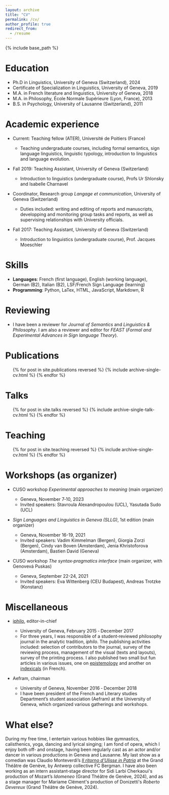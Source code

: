```yaml
---
layout: archive
title: "CV"
permalink: /cv/
author_profile: true
redirect_from:
  - /resume
---
```


{% include base_path %}

Education
======
* Ph.D in Linguistics, University of Geneva (Switzerland), 2024
* Certificate of Specialization in Linguistics, University of Geneva, 2019
* M.A. in French literature and linguistics, University of Geneva, 2018
* M.A. in Philosophy, École Normale Supérieure (Lyon, France), 2013
* B.S. in Psychology, University of Lausanne (Switzerland), 2011

Academic experience
======
* Current: Teaching fellow (ATER), Université de Poitiers (France)
  * Teaching undergraduate courses, including formal semantics, sign language linguistics, linguistic typology, introduction to linguistics and language evolution.

* Fall 2019: Teaching Assistant, University of Geneva (Switzerland)
  * Introduction to linguistics (undergraduate course), Profs Ur Shlonsky and Isabelle Charnavel
 
* Coordinator, Research group *Langage et communication*, University of Geneva (Switzerland)
  * Duties included: writing and editing of reports and manuscripts, developping and monitoring group tasks and reports, as well as supervising relationships with University officials.

* Fall 2017: Teaching Assistant, University of Geneva (Switzerland)
  * Introduction to linguistics (undergraduate course), Prof. Jacques Moeschler
  
  
Skills
======
* **Languages**: French (first language), English (working language), German (B2), Italian (B2), LSF/French Sign Language (learning)
* **Programming**: Python, LaTex, HTML, JavaScript, Markdown, R

Reviewing
======
* I have been a reviewer for *Journal of Semantics* and *Linguistics & Philosophy*. I am also a reviewer and editor for *FEAST* (*Formal and Experimental Advances in Sign language Theory*).

Publications
======
  <ul>{% for post in site.publications reversed %}
    {% include archive-single-cv.html %}
  {% endfor %}</ul>
  
Talks
======
  <ul>{% for post in site.talks reversed %}
    {% include archive-single-talk-cv.html  %}
  {% endfor %}</ul>
  
Teaching
======
  <ul>{% for post in site.teaching reversed %}
    {% include archive-single-cv.html %}
  {% endfor %}</ul>
  


Workshops (as organizer)
======
* CUSO workshop *Experimental approaches to meaning* (main organizer)
  * Geneva, November 7‐10, 2023
  * Invited speakers: Stavroula Alexandropoulou (UCL), Yasutada Sudo (UCL)
    
* *Sign Languages and Linguistics in Geneva (SLLG)*, 1st edition (main organizer)
  * Geneva, November 16-19, 2021
  * Invited speakers: Vadim Kimmelman (Bergen), Giorgia Zorzi (Bergen), Cindy van Boven (Amsterdam), Jenia Khristoforova (Amsterdam), Bastien David (Geneva)
    
* CUSO workshop *The syntax‐pragmatics interface* (main organizer, with Genovevá Puskas)
  * Geneva, September 22-24, 2021
  * Invited speakers: Eva Wittenberg (CEU Budapest), Andreas Trotzke (Konstanz)
 
Miscellaneous
======
* [iphilo](https://phileasunige.wordpress.com/iphilo/), editor-in-chief
  * University of Geneva, February 2015 ‐ December 2017
  * For three years, I was responsible of a student‐reviewed philosophy journal in the analytic tradition, *iphilo*. The publishing activities included: selection of contributors to the journal, survey of the reviewing process, management of the visual (texts and layouts), survey of the printing process. I also published two small but fun articles in various issues, one on [epistemology](https://phileasunige.files.wordpress.com/2015/03/iphilo6.pdf) and another on [indexicals](https://phileasunige.files.wordpress.com/2018/03/iphilo_9.pdf) (in French).
 
* Aefram, chairman
  * University of Geneva, November 2016 ‐ December 2018
  * I have been president of the French and Literary studies Department’s student association (Aefram) at the University of Geneva, which organized various gatherings and workshops.
 
What else?
======
During my free time, I entertain various hobbies like gymnastics, calisthenics, yoga, dancing and lyrical singing; I am fond of opera, which I enjoy both off‐ and onstage, having been regularly cast as an actor and/or dancer in various productions in Geneva and Lausanne. My last show as a comedian was Claudio Monteverdi’s [*Il ritorno d’Ulisse in Patria*](https://www.olyrix.com/articles/production/6570/le-retour-d-ulysse-dans-sa-patrie-opera-monteverdi-27-fevrier-2023-critique-compte-rendu-geneve-biondi-bergman-manuel-hioco-joosten-woodbridge-padmore-mingardo-colorado-lozano-milhofer-mancini-zilio-bridelli-varnier-delaere-ratia-yi-meinert-galante) at the Grand Théâtre de Genève, by Antwerp collective FC Bergman. I have also been working as an intern assistant‐stage director for Sidi Larbi Cherkaoui's production of Mozart’s *Idomeneo* (Grand Théâtre de Genève, 2024), and as a stage manager for Mariame Clément's production of Donizetti's *Roberto Devereux* (Grand Théâtre de Genève, 2024).

